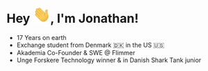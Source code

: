 
# Hey <img src="https://raw.githubusercontent.com/ABSphreak/ABSphreak/master/gifs/Hi.gif" width="40px" />, I'm Jonathan!

- 17 Years on earth
- Exchange student from Denmark 🇩🇰 in the US 🇺🇸
- Akademia Co-Founder & SWE @ Flimmer
- Unge Forskere Technology winner & in Danish Shark Tank junior

<!--![github contribution grid snake animation](https://raw.githubusercontent.com/jonbng/jonbng/output/github-contribution-grid-snake-dark.svg#gh-dark-mode-only)
![github contribution grid snake animation](https://raw.githubusercontent.com/jonbng/jonbng/output/github-contribution-grid-snake.svg#gh-light-mode-only)

## Technologies im comfortable with
- Here is my [PGP public key](https://gist.github.com/arctixdev/49adcf2c77d6045e14d99b394e2f4560)
- Currently working a lot on [Akademia](https://akademia.cc/)
![My skills](https://skillicons.dev/icons?perline=8&i=js,html,css,ts,neovim,vscode,vim,git,bash,arch,md,linux,nodejs,discord,githubactions,github,python,raspberrypi,unity,stackoverflow,postman,bun,cloudflare,npm,nextjs,postgres,react,figma,svelte,cs,tailwindcss,tauri)

## Technologies im learning / kinda comfortable with

7. ![My skills](https://skillicons.dev/icons?perline=8&i=nuxt,rust,arduino,vue,vite,laravel,bots,cpp,androidstudio,astro,blender,django,docker,graphql,kubernetes,nginx)-->
